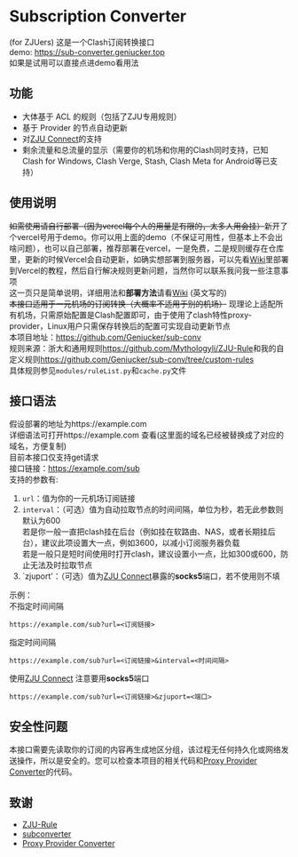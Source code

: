 # Subscription Converter
(for ZJUers)
这是一个Clash订阅转换接口  
demo: <https://sub-converter.geniucker.top>  
如果是试用可以直接点进demo看用法  
## 功能
- 大体基于 ACL 的规则（包括了ZJU专用规则）  
- 基于 Provider 的节点自动更新  
- 对[ZJU Connect](https://github.com/Mythologyli/ZJU-Connect/)的支持  
- 剩余流量和总流量的显示（需要你的机场和你用的Clash同时支持，已知Clash for Windows, Clash Verge, Stash, Clash Meta for Android等已支持）  
## 使用说明
~~如需使用请自行部署（因为vercel每个人的用量是有限的，太多人用会挂）~~新开了个vercel号用于demo。你可以用上面的demo（不保证可用性，但基本上不会出啥问题），也可以自己部署，推荐部署在vercel，一是免费，二是规则缓存在仓库里，更新的时候Vercel会自动更新，如确实想部署到服务器，可以先看[Wiki](https://github.com/Geniucker/sub-conv/wiki)里部署到Vercel的教程，然后自行解决规则更新问题，当然你可以联系我问我一些注意事项  
这一页只是简单说明，详细用法和**部署方法**请看[Wiki](https://github.com/Geniucker/sub-conv/wiki) (英文写的)  
~~本接口适用于一元机场的订阅转换（大概率不适用于别的机场）~~ 现理论上适配所有机场，只需原始配置是Clash配置即可，由于使用了clash特性proxy-provider，Linux用户只需保存转换后的配置可实现自动更新节点<br>
本项目地址：<https://github.com/Geniucker/sub-conv><br>
规则来源：浙大和通用规则<https://github.com/Mythologyli/ZJU-Rule>和我的自定义规则<https://github.com/Geniucker/sub-conv/tree/custom-rules><br>
具体规则参见`modules/ruleList.py`和`cache.py`文件<br>

## 接口语法
假设部署的地址为https://example.com  
详细语法可打开https://example.com 查看(这里面的域名已经被替换成了对应的域名，方便复制)  
目前本接口仅支持get请求  
接口链接：https://example.com/sub  
支持的参数有:<br>
  1. `url`：值为你的一元机场订阅链接  
  2. `interval`：（可选）值为自动拉取节点的时间间隔，单位为秒，若无此参数则默认为600  
    若是你一般一直把clash挂在后台（例如挂在软路由、NAS，或者长期挂后台），建议此项设置大一点，例如3600，以减小订阅服务器负载  
    若是一般只是短时间使用时打开clash，建议设置小一点，比如300或600，防止无法及时拉取节点
  3. `zjuport'：（可选）值为[ZJU Connect](https://github.com/Mythologyli/ZJU-Connect/)暴露的**socks5**端口，若不使用则不填

示例：  
不指定时间间隔<br>
```
https://example.com/sub?url=<订阅链接>
```
指定时间间隔<br>
```
https://example.com/sub?url=<订阅链接>&interval=<时间间隔>
```
使用[ZJU Connect](https://github.com/Mythologyli/ZJU-Connect/) 注意要用**socks5**端口<br>
```
https://example.com/sub?url=<订阅链接>&zjuport=<端口>
```

## 安全性问题
本接口需要先读取你的订阅的内容再生成地区分组，该过程无任何持久化或网络发送操作，所以是安全的。您可以检查本项目的相关代码和[Proxy Provider Converter](https://github.com/qier222/proxy-provider-converter)的代码。  

## 致谢
- [ZJU-Rule](https://github.com/Mythologyli/ZJU-Rule/)
- [subconverter](https://github.com/tindy2013/subconverter)
- [Proxy Provider Converter](https://github.com/qier222/proxy-provider-converter)
